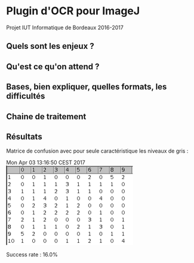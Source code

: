 # Plugin d'OCR pour ImageJ

Projet IUT Informatique de Bordeaux 2016-2017

## Quels sont les enjeux ?
## Qu'est ce qu'on attend ?

## Bases, bien expliquer, quelles formats, les difficultés
## Chaine de traitement
## Résultats
Matrice de confusion avec pour seule caractéristique les niveaux de gris :

Mon Apr 03 13:16:50 CEST 2017
![result1](https://github.com/ShellCode33/OCR-Project/raw/master/screenshots/matrix_grey_levels.png)

Success rate : 16.0%